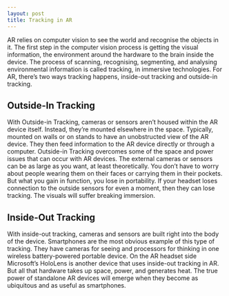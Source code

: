 ```yaml
---
layout: post
title: Tracking in AR
---
```





AR relies on computer vision to see the world and recognise the objects in it. The first step in the computer vision process is getting the visual information, the environment around the hardware to the brain inside the device. The process of scanning, recognising, segmenting, and analysing environmental information is called tracking, in immersive technologies. For AR, there’s two ways tracking happens, inside-out tracking and outside-in tracking.

## Outside-In Tracking
With Outside-in Tracking, cameras or sensors aren’t housed within the AR device itself. Instead, they’re mounted elsewhere in the space. Typically, mounted on walls or on stands to have an unobstructed view of the AR device. They then feed information to the AR device directly or through a computer. Outside-in Tracking overcomes some of the space and power issues that can occur with AR devices. The external cameras or sensors can be as large as you want, at least theoretically. You don’t have to worry about people wearing them on their faces or carrying them in their pockets. But what you gain in function, you lose in portability. If your headset loses connection to the outside sensors for even a moment, then they can lose tracking. The visuals will suffer breaking immersion.

## Inside-Out Tracking
With inside-out tracking, cameras and sensors are built right into the body of the device. Smartphones are the most obvious example of this type of tracking. They have cameras for seeing and processors for thinking in one wireless battery-powered portable device. On the AR headset side Microsoft’s HoloLens is another device that uses inside-out tracking in AR. But all that hardware takes up space, power, and generates heat. The true power of standalone AR devices will emerge when they become as ubiquitous and as useful as smartphones.

